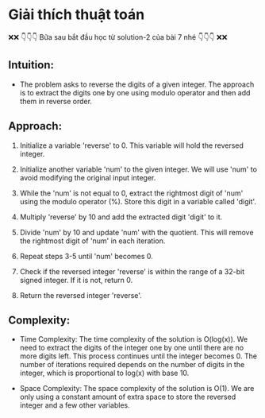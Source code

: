 # Giải thích thuật toán

❌❌ 👇👇👇 Bữa sau bắt đầu học từ solution-2 của bài 7 nhé 👇👇👇 ❌❌

## Intuition:

- The problem asks to reverse the digits of a given integer. The approach is to extract the digits one by one using modulo operator and then add them in reverse order.

## Approach:

1. Initialize a variable 'reverse' to 0. This variable will hold the reversed integer.

2. Initialize another variable 'num' to the given integer. We will use 'num' to avoid modifying the original input integer.

3. While the 'num' is not equal to 0, extract the rightmost digit of 'num' using the modulo operator (%). Store this digit in a variable called 'digit'.

4. Multiply 'reverse' by 10 and add the extracted digit 'digit' to it.

5. Divide 'num' by 10 and update 'num' with the quotient. This will remove the rightmost digit of 'num' in each iteration.

6. Repeat steps 3-5 until 'num' becomes 0.

7. Check if the reversed integer 'reverse' is within the range of a 32-bit signed integer. If it is not, return 0.

8. Return the reversed integer 'reverse'.

## Complexity:

- Time Complexity: The time complexity of the solution is O(log(x)). We need to extract the digits of the integer one by one until there are no more digits left. This process continues until the integer becomes 0. The number of iterations required depends on the number of digits in the integer, which is proportional to log(x) with base 10.

- Space Complexity: The space complexity of the solution is O(1). We are only using a constant amount of extra space to store the reversed integer and a few other variables.
